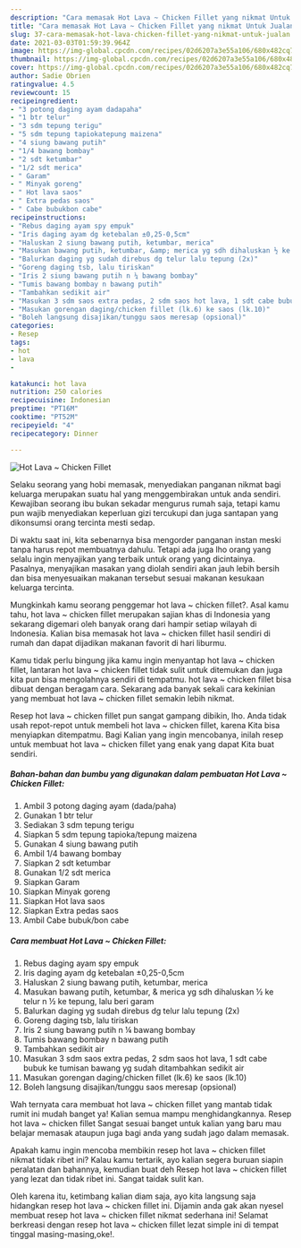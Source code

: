 ```yaml
---
description: "Cara memasak Hot Lava ~ Chicken Fillet yang nikmat Untuk Jualan"
title: "Cara memasak Hot Lava ~ Chicken Fillet yang nikmat Untuk Jualan"
slug: 37-cara-memasak-hot-lava-chicken-fillet-yang-nikmat-untuk-jualan
date: 2021-03-03T01:59:39.964Z
image: https://img-global.cpcdn.com/recipes/02d6207a3e55a106/680x482cq70/hot-lava-chicken-fillet-foto-resep-utama.jpg
thumbnail: https://img-global.cpcdn.com/recipes/02d6207a3e55a106/680x482cq70/hot-lava-chicken-fillet-foto-resep-utama.jpg
cover: https://img-global.cpcdn.com/recipes/02d6207a3e55a106/680x482cq70/hot-lava-chicken-fillet-foto-resep-utama.jpg
author: Sadie Obrien
ratingvalue: 4.5
reviewcount: 15
recipeingredient:
- "3 potong daging ayam dadapaha"
- "1 btr telur"
- "3 sdm tepung terigu"
- "5 sdm tepung tapiokatepung maizena"
- "4 siung bawang putih"
- "1/4 bawang bombay"
- "2 sdt ketumbar"
- "1/2 sdt merica"
- " Garam"
- " Minyak goreng"
- " Hot lava saos"
- " Extra pedas saos"
- " Cabe bubukbon cabe"
recipeinstructions:
- "Rebus daging ayam spy empuk"
- "Iris daging ayam dg ketebalan ±0,25-0,5cm"
- "Haluskan 2 siung bawang putih, ketumbar, merica"
- "Masukan bawang putih, ketumbar, &amp; merica yg sdh dihaluskan ½ ke telur n ½ ke tepung, lalu beri garam"
- "Balurkan daging yg sudah direbus dg telur lalu tepung (2x)"
- "Goreng daging tsb, lalu tiriskan"
- "Iris 2 siung bawang putih n ¼ bawang bombay"
- "Tumis bawang bombay n bawang putih"
- "Tambahkan sedikit air"
- "Masukan 3 sdm saos extra pedas, 2 sdm saos hot lava, 1 sdt cabe bubuk ke tumisan bawang yg sudah ditambahkan sedikit air"
- "Masukan gorengan daging/chicken fillet (lk.6) ke saos (lk.10)"
- "Boleh langsung disajikan/tunggu saos meresap (opsional)"
categories:
- Resep
tags:
- hot
- lava
- 

katakunci: hot lava  
nutrition: 250 calories
recipecuisine: Indonesian
preptime: "PT16M"
cooktime: "PT52M"
recipeyield: "4"
recipecategory: Dinner

---
```



![Hot Lava ~ Chicken Fillet](https://img-global.cpcdn.com/recipes/02d6207a3e55a106/680x482cq70/hot-lava-chicken-fillet-foto-resep-utama.jpg)

Selaku seorang yang hobi memasak, menyediakan panganan nikmat bagi keluarga merupakan suatu hal yang menggembirakan untuk anda sendiri. Kewajiban seorang ibu bukan sekadar mengurus rumah saja, tetapi kamu pun wajib menyediakan keperluan gizi tercukupi dan juga santapan yang dikonsumsi orang tercinta mesti sedap.

Di waktu  saat ini, kita sebenarnya bisa mengorder panganan instan meski tanpa harus repot membuatnya dahulu. Tetapi ada juga lho orang yang selalu ingin menyajikan yang terbaik untuk orang yang dicintainya. Pasalnya, menyajikan masakan yang diolah sendiri akan jauh lebih bersih dan bisa menyesuaikan makanan tersebut sesuai makanan kesukaan keluarga tercinta. 



Mungkinkah kamu seorang penggemar hot lava ~ chicken fillet?. Asal kamu tahu, hot lava ~ chicken fillet merupakan sajian khas di Indonesia yang sekarang digemari oleh banyak orang dari hampir setiap wilayah di Indonesia. Kalian bisa memasak hot lava ~ chicken fillet hasil sendiri di rumah dan dapat dijadikan makanan favorit di hari liburmu.

Kamu tidak perlu bingung jika kamu ingin menyantap hot lava ~ chicken fillet, lantaran hot lava ~ chicken fillet tidak sulit untuk ditemukan dan juga kita pun bisa mengolahnya sendiri di tempatmu. hot lava ~ chicken fillet bisa dibuat dengan beragam cara. Sekarang ada banyak sekali cara kekinian yang membuat hot lava ~ chicken fillet semakin lebih nikmat.

Resep hot lava ~ chicken fillet pun sangat gampang dibikin, lho. Anda tidak usah repot-repot untuk membeli hot lava ~ chicken fillet, karena Kita bisa menyiapkan ditempatmu. Bagi Kalian yang ingin mencobanya, inilah resep untuk membuat hot lava ~ chicken fillet yang enak yang dapat Kita buat sendiri.

<!--inarticleads1-->

##### Bahan-bahan dan bumbu yang digunakan dalam pembuatan Hot Lava ~ Chicken Fillet:

1. Ambil 3 potong daging ayam (dada/paha)
1. Gunakan 1 btr telur
1. Sediakan 3 sdm tepung terigu
1. Siapkan 5 sdm tepung tapioka/tepung maizena
1. Gunakan 4 siung bawang putih
1. Ambil 1/4 bawang bombay
1. Siapkan 2 sdt ketumbar
1. Gunakan 1/2 sdt merica
1. Siapkan  Garam
1. Siapkan  Minyak goreng
1. Siapkan  Hot lava saos
1. Siapkan  Extra pedas saos
1. Ambil  Cabe bubuk/bon cabe




<!--inarticleads2-->

##### Cara membuat Hot Lava ~ Chicken Fillet:

1. Rebus daging ayam spy empuk
1. Iris daging ayam dg ketebalan ±0,25-0,5cm
1. Haluskan 2 siung bawang putih, ketumbar, merica
1. Masukan bawang putih, ketumbar, &amp; merica yg sdh dihaluskan ½ ke telur n ½ ke tepung, lalu beri garam
1. Balurkan daging yg sudah direbus dg telur lalu tepung (2x)
1. Goreng daging tsb, lalu tiriskan
1. Iris 2 siung bawang putih n ¼ bawang bombay
1. Tumis bawang bombay n bawang putih
1. Tambahkan sedikit air
1. Masukan 3 sdm saos extra pedas, 2 sdm saos hot lava, 1 sdt cabe bubuk ke tumisan bawang yg sudah ditambahkan sedikit air
1. Masukan gorengan daging/chicken fillet (lk.6) ke saos (lk.10)
1. Boleh langsung disajikan/tunggu saos meresap (opsional)




Wah ternyata cara membuat hot lava ~ chicken fillet yang mantab tidak rumit ini mudah banget ya! Kalian semua mampu menghidangkannya. Resep hot lava ~ chicken fillet Sangat sesuai banget untuk kalian yang baru mau belajar memasak ataupun juga bagi anda yang sudah jago dalam memasak.

Apakah kamu ingin mencoba membikin resep hot lava ~ chicken fillet nikmat tidak ribet ini? Kalau kamu tertarik, ayo kalian segera buruan siapin peralatan dan bahannya, kemudian buat deh Resep hot lava ~ chicken fillet yang lezat dan tidak ribet ini. Sangat taidak sulit kan. 

Oleh karena itu, ketimbang kalian diam saja, ayo kita langsung saja hidangkan resep hot lava ~ chicken fillet ini. Dijamin anda gak akan nyesel membuat resep hot lava ~ chicken fillet nikmat sederhana ini! Selamat berkreasi dengan resep hot lava ~ chicken fillet lezat simple ini di tempat tinggal masing-masing,oke!.

